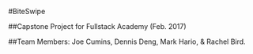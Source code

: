 #BiteSwipe

##Capstone Project for Fullstack Academy (Feb. 2017)

##Team Members: Joe Cumins, Dennis Deng, Mark Hario, & Rachel Bird.
